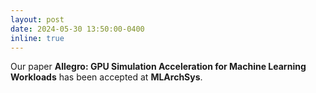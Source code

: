 ```yaml
---
layout: post
date: 2024-05-30 13:50:00-0400
inline: true
---
```


Our paper <strong>Allegro: GPU Simulation Acceleration for Machine Learning Workloads</strong> has been accepted at <strong>MLArchSys</strong>.